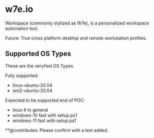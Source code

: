 # w7e.io
Workspace (commonly stylized as W7e), is a personalized workspace automation tool.

Future: True cross platform desktop and remote workstation profiles.

## Supported OS Types

These are the veryfied OS Types.

Fully supported:
 - linux-ubuntu-20.04
 - wsl2-ubuntu-20.04

Expected to be supported end of POC:
  - linux # In general
  - windows-10 fast with setup.ps1
  - windows-11 fast with setup.ps1

**@contributes: Please confirm with a test added.
